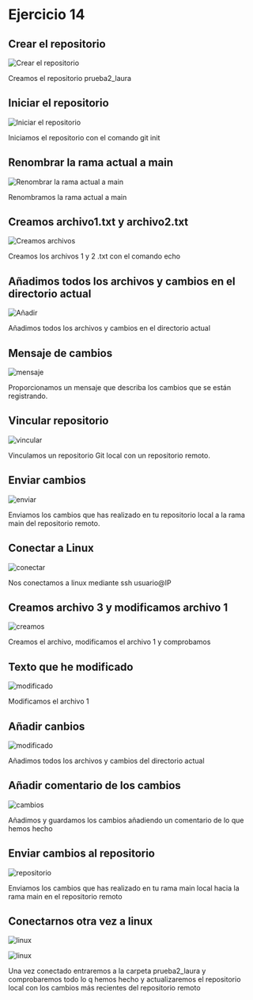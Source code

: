 # Ejercicio 14

## Crear el repositorio

![Crear el repositorio](./img/1crear_repositorio.PNG)

Creamos el repositorio prueba2_laura

## Iniciar el repositorio
![Iniciar el repositorio](./img/2..PNG)

Iniciamos el repositorio con el comando git init

## Renombrar la rama actual a main
![Renombrar la rama actual a main](./img/3..PNG)

Renombramos la rama actual a main

## Creamos archivo1.txt y archivo2.txt
![Creamos archivos](./img/4..PNG)

Creamos los archivos 1 y 2 .txt con el comando echo

## Añadimos todos los archivos y cambios en el directorio actual 
![Añadir](./img/5..PNG)

Añadimos todos los archivos y cambios en el directorio actual 

## Mensaje de cambios
![mensaje](./img/6..PNG)

Proporcionamos un mensaje que describa los cambios que se están registrando.

## Vincular repositorio
![vincular](./img/7..PNG)

Vinculamos un repositorio Git local con un repositorio remoto.

## Enviar cambios
![enviar](./img/8..PNG)

Enviamos los cambios que has realizado en tu repositorio local a la rama main del repositorio remoto.

## Conectar a Linux 
![conectar](./img/9..PNG)

Nos conectamos a linux mediante ssh usuario@IP

## Creamos archivo 3 y modificamos archivo 1
![creamos](./img/10..PNG)

Creamos el archivo, modificamos el archivo 1 y comprobamos

## Texto que he modificado
![modificado](./img/11..PNG)

Modificamos el archivo 1

## Añadir canbios 
![modificado](./img/12..PNG)

Añadimos todos los archivos y cambios del directorio actual 

## Añadir comentario de los cambios
![cambios](./img/13..PNG)

Añadimos y guardamos los cambios añadiendo un comentario de lo que hemos hecho

## Enviar cambios al repositorio
![repositorio](./img/14..PNG)

Enviamos los cambios que has realizado en tu rama main local hacia la rama main en el repositorio remoto

## Conectarnos otra vez a linux
![linux](./img/15..PNG)

![linux](./img/16..PNG)

Una vez conectado entraremos a la carpeta prueba2_laura y comprobaremos todo lo q hemos hecho y actualizaremos el  repositorio local con los cambios más recientes del repositorio remoto